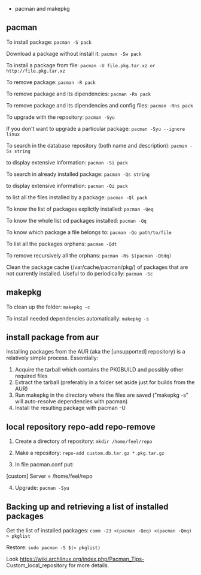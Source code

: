 
-  pacman and makepkg


## pacman

To install package:
`pacman -S pack`

Download a package without install it:
`pacman -Sw pack`


To install a package from file:
`pacman -U file.pkg.tar.xz or http://file.pkg.tar.xz`


To remove package:
`pacman -R pack`

To remove package and its dipendencies:
`pacman -Rs pack`

To remove package and its dipendencies and config files:
`pacman -Rns pack`


To upgrade with the repository:
`pacman -Syu`

If you don't want to upgrade a particular package:
`pacman -Syu --ignore linux`


To search in the database repository (both name and description):
`pacman -Ss string`

to display extensive information:
`pacman -Si pack`



To search in already installed package:
`pacman -Qs string`

to display extensive information:
`pacman -Qi pack`

to list all the files installed by a package:
`pacman -Ql pack`


To know the list of packages explictly installed:
`pacman -Qeq`

To know the whole list od packages installed:
`pacman -Qq`


To know which package a file belongs to:
`pacman -Qo path/to/file`


To list all the packages orphans:
`pacman -Qdt`

To remove recursively all the orphans:
`pacman -Rs $(pacman -Qtdq)`


Clean the package cache (/var/cache/pacman/pkg/) of packages that are not
currently installed.
Useful to do periodically:
`pacman -Sc`




## makepkg

To clean up the folder:
`makepkg -c`

To install needed dependencies automatically:
`makepkg -s`



## install package from aur

Installing packages from the AUR (aka the [unsupported] repository) is a relatively simple process. Essentially:

1. Acquire the tarball which contains the PKGBUILD and possibly other required files
2. Extract the tarball (preferably in a folder set aside just for builds from the AUR)
3. Run makepkg in the directory where the files are saved ("makepkg -s" will auto-resolve dependencies with pacman)
4. Install the resulting package with pacman -U



## local repository repo-add repo-remove

1. Create a directory of repository:
`mkdir /home/feel/repo`

2. Make a repository:
`repo-add custom.db.tar.gz *.pkg.tar.gz`

3. In file pacman.conf put:



[custom]
Server = /home/feel/repo



4. Upgrade:
`pacman -Syu`




## Backing up and retrieving a list of installed packages

Get the list of installed packages:
`comm -23 <(pacman -Qeq) <(pacman -Qmq) > pkglist`

Restore:
`sudo pacman -S $(< pkglist)`


Look https://wiki.archlinux.org/index.php/Pacman_Tips- Custom_local_repository for more details.




